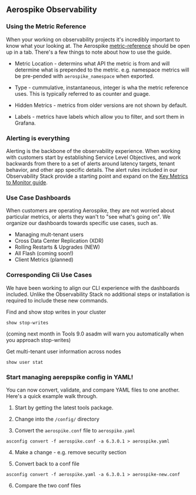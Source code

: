 
## Aerospike Observability

### Using the Metric Reference
When your working on observability projects it's incredibly 
important to know what your looking at. The Aerospike 
[metric-reference]() should be open up in a tab. There's a few things to note
about how to use the guide.

* Metric Location - determins what API the metric is from and will determine what
is prepended to the metric. e.g. namespace metrics will be pre-pended with 
`aerospike_namespace` when exported. 

* Type - cummulative, instantaneous, integer is wha the metric reference uses. 
This is typically referred to as counter and guage. 

* Hidden Metrics - metrics from older versions are not shown by default.

* Labels - metrics have labels which allow you to filter, and sort them in
Grafana. 

### Alerting is everything
Alerting is the backbone of the observability experience. When working with
customers start by establishing Service Level Objectives, and work backwards
from there to a set of alerts around latency targets, tenant behavior, and other
app specific details. The alert rules included in our Observability Stack
provide a starting point and expand on the [Key Metrics to Monitor guide]().

###  Use Case Dashboards
When customers are operating Aerospike, they are not worried about particular
metrics, or alerts they wan't to "see what's going on". We organize our dashboards
towards specific use cases, such as.

* Managing mult-tenant users
* Cross Data Center Replication (XDR)
* Rolling Restarts & Upgrades (NEW)
* All Flash (coming soon!)
* Client Metrics (planned)

### Corresponding Cli Use Cases
We have been working to align our CLI experience with the dashboards included.
Unlike the Observability Stack no additional steps or installation is required
to include these new commands. 

Find and show stop writes in your cluster
```
show stop-writes
```
(coming next month in Tools 9.0 asadm will warn you automatically when you approach stop-writes)

Get multi-tenant user information across nodes
```
show user stat
```

### Start managing aerepspike config in YAML!
You can now convert, validate, and compare YAML files to one another. Here's a quick
example walk through. 

1. Start by getting the latest tools package.

2. Change into the `/config/` directory

3. Convert the `aerospike.conf` file to `aerospike.yaml`

```
asconfig convert -f aerospike.conf -a 6.3.0.1 > aerospike.yaml
```

4. Make a change - e.g. remove security section

5. Convert back to a conf file

```
asconfig convert -f aerospike.yaml -a 6.3.0.1 > aerospike-new.conf
```

6. Compare the two conf files

```

```



